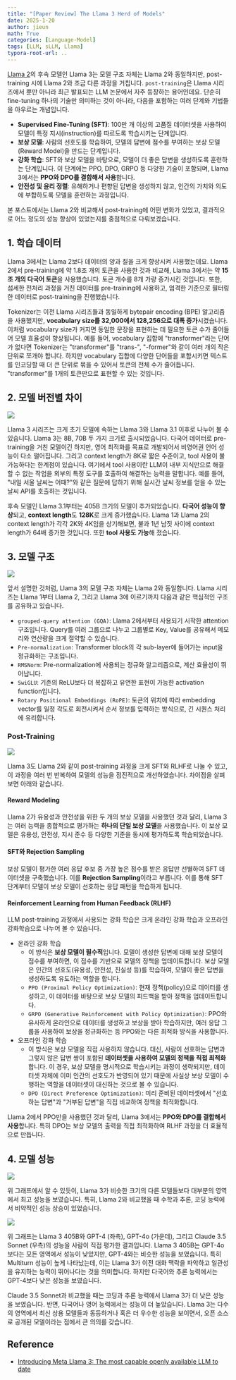 ```yaml
---
title: "[Paper Review] The Llama 3 Herd of Models"
date: 2025-1-20
author: jieun
math: True
categories: [Language-Model]
tags: [LLM, sLLM, Llama]
typora-root-url: ..
---
```


[Llama 2](https://jieun121070.github.io/posts/LLaMA2/)의 후속 모델인 Llama 3는 모델 구조 자체는 Llama 2와 동일하지만, post-training 시에 Llama 2와 조금 다른 과정을 거칩니다. `post-training`은 Llama 시리즈에서 뿐만 아니라 최근 발표되는 LLM 논문에서 자주 등장하는 용어인데요. 단순히 fine-tuning 하나의 기술만 의미하는 것이 아니라, 다음을 포함하는 여러 단계와 기법들을 아우르는 개념입니다.

- **Supervised Fine-Tuning (SFT)**: 100만 개 이상의 고품질 데이터셋을 사용하여 모델이 특정 지시(instruction)를 따르도록 학습시키는 단계입니다.
- **보상 모델**: 사람의 선호도를 학습하여, 모델의 답변에 점수를 부여하는 보상 모델(Reward Model)을 만드는 단계입니다.
- **강화 학습**: SFT와 보상 모델을 바탕으로, 모델이 더 좋은 답변을 생성하도록 훈련하는 단계입니다. 이 단계에는 PPO, DPO, GRPO 등 다양한 기술이 포함되며, Llama 3에서는 **PPO와 DPO를 결합해서 사용**합니다.
- **안전성 및 윤리 정렬**: 유해하거나 편향된 답변을 생성하지 않고, 인간의 가치와 의도에 부합하도록 모델을 훈련하는 과정입니다.

본 포스트에서는 Llama 2와 비교해서 post-training에 어떤 변화가 있었고, 결과적으로 어느 정도의 성능 향상이 있었는지를 중점적으로 다뤄보겠습니다.

## 1. 학습 데이터

Llama 3에서는 Llama 2보다 데이터의 양과 질을 크게 향상시켜 사용했는데요. Llama 2에서 pre-training에 약 1.8조 개의 토큰을 사용한 것과 비교해, Llama 3에서는 약 **15조 개의 다국어 토큰**을 사용했습니다. 토큰 개수를 8개 가량 증가시킨 것입니다. 또한, 섬세한 전처리 과정을 거친 데이터를 pre-training에 사용하고, 엄격한 기준으로 필터링한 데이터로 post-training을 진행했습니다.

Tokenizer는 이전 Llama 시리즈들과 동일하게 bytepair encoding (BPE) 알고리즘을 사용했지만, **vocabulary size를 32,000에서 128,256으로 대폭 증가**시켰습니다. 이처럼 vocabulary size가 커지면 동일한 문장을 표현하는 데 필요한 토큰 수가 줄어들어 모델 효율성이 향상됩니다. 예를 들어, vocabulary 집합에 "transformer"라는 단어가 없다면 Tokenizer는 "transformer"를 "trans-", "-former"와 같이 여러 개의 작은 단위로 쪼개야 합니다. 하지만 vocabulary 집합에 다양한 단어들을 포함시키면 텍스트를 인코딩할 때 더 큰 단위로 묶을 수 있어서 토큰의 전체 수가 줄어듭니다. "transformer"를 1개의 토큰만으로 표현할 수 있는 것입니다.

## 2. 모델 버전별 차이

![](/assets/img/llm/llama3_model_scale.png)

Llama 3 시리즈는 크게 초기 모델에 속하는 Llama 3와 Llama 3.1 이후로 나누어 볼 수 있습니다. Llama 3는 8B, 70B 두 가지 크기로 출시되었습니다. 다국어 데이터로 pre-training을 거친 모델이긴 하지만, 영어 최적화를 목표로 개발되어서 비영어권 언어 성능이 다소 떨어집니다. 그리고 context length가 8K로 짧은 수준이고, tool 사용이 불가능하다는 한계점이 있습니다. 여기에서 tool 사용이란 LLM이 내부 지식만으로 해결할 수 없는 작업을 외부의 특정 도구를 호출하여 해결하는 능력을 말합니다. 예를 들어, "내일 서울 날씨는 어때?"와 같은 질문에 답하기 위해 실시간 날씨 정보를 얻을 수 있는 날씨 API를 호출하는 것입니다.

후속 모델인 Llama 3.1부터는 405B 크기의 모델이 추가되었습니다. **다국어 성능이 향상**되고, **context length**도 **128K**로 크게 증가했습니다. Llama 1과 Llama 2의 context length가 각각 2K와 4K임을 상기해보면, 불과 1년 남짓 사이에 context length가 64배 증가한 것입니다. 또한 **tool 사용도 가능**해 졌습니다.

## 3. 모델 구조

![](/assets/img/llm/llama3_architecture.png)

앞서 설명한 것처럼, Llama 3의 모델 구조 자체는 Llama 2와 동일합니다. Llama 시리즈는 Llama 1부터 Llama 2, 그리고 Llama 3에 이르기까지 다음과 같은 핵심적인 구조를 공유하고 있습니다.

- `grouped-query attention (GQA)`: Llama 2에서부터 사용되기 시작한 attention 구조입니다. Query를 여러 그룹으로 나누고 그룹별로 Key, Value를 공유해서 메모리와 연산량을 크게 절약할 수 있습니다.
- `Pre-normalization`: Transformer block의 각 sub-layer에 들어가는 input을 정규화하는 구조입니다.
- `RMSNorm`: Pre-normalization에 사용되는 정규화 알고리즘으로, 계산 효율성이 뛰어납니다.
- `SwiGLU`: 기존의 ReLU보다 더 복잡하고 유연한 표현이 가능한 activation function입니다.
- `Rotary Positional Embeddings (RoPE)`: 토큰의 위치에 따라 embedding vector를 일정 각도로 회전시켜서 순서 정보를 입력하는 방식으로, 긴 시퀀스 처리에 유리합니다.

### Post-Training

![](/assets/img/llm/llama3_post_training.png)

Llama 3도 Llama 2와 같이 post-training 과정을 크게 SFT와 RLHF로 나눌 수 있고, 이 과정을 여러 번 반복하여 모델의 성능을 점진적으로 개선하였습니다. 차이점을 살펴보면 아래와 같습니다.

#### Reward Modeling

Llama 2가 유용성과 안전성을 위한 두 개의 보상 모델을 사용했던 것과 달리, Llama 3는 여러 능력을 종합적으로 평가하는 **하나의 단일 보상 모델**을 사용했습니다. 이 보상 모델은 유용성, 안전성, 지시 준수 등 다양한 기준을 동시에 평가하도록 학습되었습니다.

#### SFT와 Rejection Sampling

보상 모델이 평가한 여러 응답 후보 중 가장 높은 점수를 받은 응답만 선별하여 SFT 데이터셋을 구축했습니다. 이를 **Rejection Sampling**이라고 부릅니다. 이를 통해 SFT 단계부터 모델이 보상 모델이 선호하는 응답 패턴을 학습하게 됩니다.

#### Reinforcement Learning from Human Feedback (RLHF)

LLM post-training 과정에서 사용되는 강화 학습은 크게 온라인 강화 학습과 오프라인 강화학습으로 나누어 볼 수 있습니다.

- 온라인 강화 학습
  - 이 방식은 **보상 모델이 필수적**입니다. 모델이 생성한 답변에 대해 보상 모델이 점수를 부여하면, 이 점수를 기반으로 모델의 정책을 업데이트합니다. 보상 모델은 인간의 선호도(유용성, 안전성, 진실성 등)를 학습하여, 모델이 좋은 답변을 생성하도록 유도하는 역할을 합니다.
  - `PPO (Proximal Policy Optimization)`: 현재 정책(policy)으로 데이터를 생성하고, 이 데이터를 바탕으로 보상 모델의 피드백을 받아 정책을 업데이트합니다.
  - `GRPO (Generative Reinforcement with Policy Optimization)`: PPO와 유사하게 온라인으로 데이터를 생성하고 보상을 받아 학습하지만, 여러 응답 그룹을 사용하여 보상을 정규화하는 등 PPO와는 다른 최적화 방식을 사용합니다.
- 오프라인 강화 학습
  - 이 방식은 보상 모델을 직접 사용하지 않습니다. 대신, 사람이 선호하는 답변과 그렇지 않은 답변 쌍이 포함된 **데이터셋을 사용하여 모델의 정책을 직접 최적화**합니다. 이 경우, 보상 모델을 명시적으로 학습시키는 과정이 생략되지만, 데이터셋 자체에 이미 인간의 선호도가 반영되어 있기 때문에 사실상 보상 모델이 수행하는 역할을 데이터셋이 대신하는 것으로 볼 수 있습니다.
  - `DPO (Direct Preference Optimization)`: 미리 준비된 데이터셋에서 "선호하는 답변"과 "거부된 답변"을 직접 비교하여 정책을 최적화합니다.

Llama 2에서 PPO만을 사용했던 것과 달리, Llama 3에서는 **PPO와 DPO를 결합해서 사용**합니다. 특히 DPO는 보상 모델의 출력을 직접 최적화하여 RLHF 과정을 더 효율적으로 만듭니다.

## 4. 모델 성능

![](/assets/img/llm/llama3_performance_1.png)

위 그래프에서 알 수 있듯이, Llama 3가 비슷한 크기의 다른 모델들보다 대부분의 영역에서 최고 성능을 보였습니다. 특히, Llama 2와 비교했을 때 수학과 추론, 코딩 능력에서 비약적인 성능 상승이 있었습니다.

![](/assets/img/llm/llama3_performance_2.png)

위 그래프는 Llama 3 405B와 GPT-4 (좌측), GPT-4o (가운데), 그리고 Claude 3.5 Sonnet (우측)의 성능을 사람이 직접 평가한 결과입니다. Llama 3 405B는 GPT-4o보다는 모든 영역에서 성능이 낮았지만, GPT-4와는 비슷한 성능을 보였습니다. 특히 Multiturn 성능이 높게 나타났는데, 이는 Llama 3가 이전 대화 맥락을 파악하고 일관성을 유지하는 능력이 뛰어나다는 것을 의미합니다. 하지만 다국어와 추론 능력에서는 GPT-4보다 낮은 성능을 보였습니다.

Claude 3.5 Sonnet과 비교했을 때는 코딩과 추론 능력에서 Llama 3가 더 낮은 성능을 보였습니다. 반면, 다국어나 영어 능력에서는 성능이 더 높았습니다. Llama 3는 다수의 영역에서 최신 상용 모델들과 동등하거나 혹은 더 우수한 성능을 보이면서, 오픈 소스로 공개된 모델이라는 점에서 큰 의의를 갖습니다.

## Reference

- [Introducing Meta Llama 3: The most capable openly available LLM to date](https://ai.meta.com/blog/meta-llama-3/)

